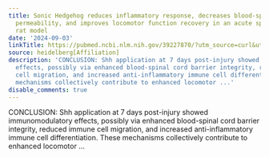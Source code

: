 ```yaml
---
title: Sonic Hedgehog reduces inflammatory response, decreases blood-spinal cord barrier
  permeability, and improves locomotor function recovery in an acute spinal cord injury
  rat model
date: '2024-09-03'
linkTitle: https://pubmed.ncbi.nlm.nih.gov/39227870/?utm_source=curl&utm_medium=rss&utm_campaign=pubmed-2&utm_content=1FakS-2QOkCT8HsMOQP1bCRQ4YzyumYOmxmF0moLsQ3dFB1E9V&fc=20220326224207&ff=20240904183716&v=2.18.0.post9+e462414
source: heidelberg[Affiliation]
description: 'CONCLUSION: Shh application at 7 days post-injury showed immunomodulatory
  effects, possibly via enhanced blood-spinal cord barrier integrity, reduced immune
  cell migration, and increased anti-inflammatory immune cell differentiation. These
  mechanisms collectively contribute to enhanced locomotor ...'
disable_comments: true
---
```

CONCLUSION: Shh application at 7 days post-injury showed immunomodulatory effects, possibly via enhanced blood-spinal cord barrier integrity, reduced immune cell migration, and increased anti-inflammatory immune cell differentiation. These mechanisms collectively contribute to enhanced locomotor ...